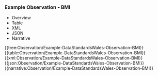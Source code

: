 <div class="warning"><span class="ClinicalWarn"></span></div>

### Example Observation - BMI

<div class="tab-wrap">
  <ul class="tab-head">
    <li class="tablink" onclick="openCity(this,'tabtree')" data-target="tabtree">
      Overview
    </li>
    <li class="tablink" onclick="openCity(this,'tabtable')" data-target="tabtable">
      Table
    </li>
    <li class="tablink tab-active" onclick="openCity(this,'tabxml')" data-target="tabxml">
      XML
    </li>    
    <li class="tablink" onclick="openCity(this,'tabjson')" data-target="tabjson">
      JSON
    </li>    
    <li class="tablink" onclick="openCity(this,'tabnarrative')" data-target="tabnarrative">
      Narrative
    </li>
  </ul>
  <div class="tab-main">
    <div id="tabtree" class="tabcontent">
      {{tree:Observation/Example-DataStandardsWales-Observation-BMI}}
    </div>
    <div id="tabtable" class="tabcontent">
      {{table:Observation/Example-DataStandardsWales-Observation-BMI}}
    </div>       
    <div id="tabxml" class="tabcontent active">      
      {{xml:Observation/Example-DataStandardsWales-Observation-BMI}}
    </div>
    <div id="tabjson" class="tabcontent">
      {{json:Observation/Example-DataStandardsWales-Observation-BMI}}
    </div>       
    <div id="tabnarrative" class="tabcontent">
      {{narrative:Observation/Example-DataStandardsWales-Observation-BMI}}
    </div>  
  </div>
</div>